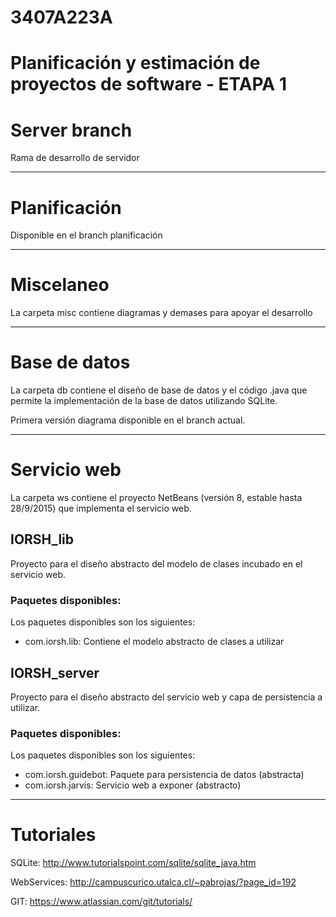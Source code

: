 # 3407A223A
Planificación y estimación de proyectos de software - ETAPA 1
=================================================================

# Server branch

Rama de desarrollo de servidor

-----------

# Planificación

Disponible en el branch planificación

-----------

# Miscelaneo

La carpeta misc contiene diagramas y demases para apoyar el desarrollo

-----------

# Base de datos

La carpeta db contiene el diseño de base de datos y el código .java que permite la implementación de la base de datos utilizando SQLite. 

Primera versión diagrama disponible en el branch actual.

-----------

# Servicio web

La carpeta ws contiene el proyecto NetBeans (versión 8, estable hasta 28/9/2015) que implementa el servicio web. 

## IORSH_lib
Proyecto para el diseño abstracto del modelo de clases incubado en el servicio web.

### Paquetes disponibles:
Los paquetes disponibles son los siguientes:
- com.iorsh.lib: Contiene el modelo abstracto de clases a utilizar

## IORSH_server
Proyecto para el diseño abstracto del servicio web y capa de persistencia a utilizar.

### Paquetes disponibles:
Los paquetes disponibles son los siguientes:
- com.iorsh.guidebot: Paquete para persistencia de datos (abstracta)
- com.iorsh.jarvis: Servicio web a exponer (abstracto)

-----------

# Tutoriales

SQLite: http://www.tutorialspoint.com/sqlite/sqlite_java.htm

WebServices: http://campuscurico.utalca.cl/~pabrojas/?page_id=192

GIT: https://www.atlassian.com/git/tutorials/
